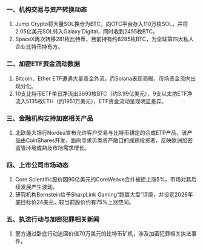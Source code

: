 ### 一、机构交易与资产转换动态
1. Jump Crypto将大量SOL换仓为BTC，向OTC平台存入110万枚SOL，并将2.05亿美元SOL转入Galaxy Digital，同时收到2455枚BTC。
2. SpaceX再次转移281枚比特币，目前持有约8285枚BTC，为全球第四大私人企业比特币持有方。

### 二、加密ETF资金流动数据
1. Bitcoin、Ether ETF遭遇大量资金外流，而Solana表现亮眼，市场资金流向出现分化。
2. 10支比特币ETF单日净流出3693枚BTC（约3.99亿美元），9支以太坊ETF净流入5135枚ETH（约1951万美元），ETF资金流动呈现明显差异。

### 三、金融机构支持加密相关产品
1. 北欧最大银行Nordea宣布允许客户交易与比特币锚定的合成ETP产品，该产品由CoinShares开发，面向寻求另类资产敞口的成熟投资者，反映欧洲加密监管环境成熟及市场需求增长。

### 四、上市公司市场动态
1. Core Scientific股价因90亿美元的CoreWeave合并被拒上涨5%，市场对其后续发展产生波动。
2. 研究机构Bernstein给予SharpLink Gaming“跑赢大盘”评级，并设定2026年底目标价24美元，较当前股价约有75%上涨空间。

### 五、执法行动与加密犯罪相关新闻
1. 警方通过卧底行动追回价值70万美元的比特币矿机，涉及加密犯罪相关执法事件。